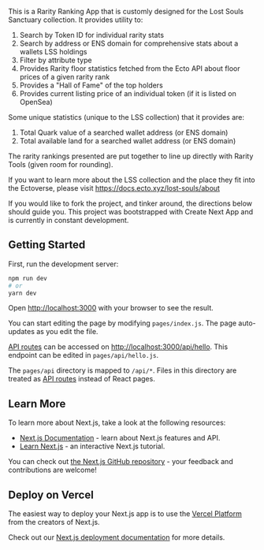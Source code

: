 This is a Rarity Ranking App that is customly designed for the Lost Souls Sanctuary collection.
It provides utility to:

1. Search by Token ID for individual rarity stats
2. Search by address or ENS domain for comprehensive stats about a wallets LSS holdings
3. Filter by attribute type
4. Provides Rarity floor statistics fetched from the Ecto API about floor prices of a given rarity rank
5. Provides a "Hall of Fame" of the top holders
6. Provides current listing price of an individual token (if it is listed on OpenSea)

Some unique statistics (unique to the LSS collection) that it provides are:

1. Total Quark value of a searched wallet address (or ENS domain)
2. Total available land for a searched wallet address (or ENS domain)

The rarity rankings presented are put together to line up directly with Rarity Tools (given room for rounding).

If you want to learn more about the LSS collection and the place they fit into the Ectoverse,
please visit https://docs.ecto.xyz/lost-souls/about

If you would like to fork the project, and tinker around, the directions below should guide you.
This project was bootstrapped with Create Next App and is currently in constant development.

## Getting Started

First, run the development server:

```bash
npm run dev
# or
yarn dev
```

Open [http://localhost:3000](http://localhost:3000) with your browser to see the result.

You can start editing the page by modifying `pages/index.js`. The page auto-updates as you edit the file.

[API routes](https://nextjs.org/docs/api-routes/introduction) can be accessed on [http://localhost:3000/api/hello](http://localhost:3000/api/hello). This endpoint can be edited in `pages/api/hello.js`.

The `pages/api` directory is mapped to `/api/*`. Files in this directory are treated as [API routes](https://nextjs.org/docs/api-routes/introduction) instead of React pages.

## Learn More

To learn more about Next.js, take a look at the following resources:

- [Next.js Documentation](https://nextjs.org/docs) - learn about Next.js features and API.
- [Learn Next.js](https://nextjs.org/learn) - an interactive Next.js tutorial.

You can check out [the Next.js GitHub repository](https://github.com/vercel/next.js/) - your feedback and contributions are welcome!

## Deploy on Vercel

The easiest way to deploy your Next.js app is to use the [Vercel Platform](https://vercel.com/new?utm_medium=default-template&filter=next.js&utm_source=create-next-app&utm_campaign=create-next-app-readme) from the creators of Next.js.

Check out our [Next.js deployment documentation](https://nextjs.org/docs/deployment) for more details.
